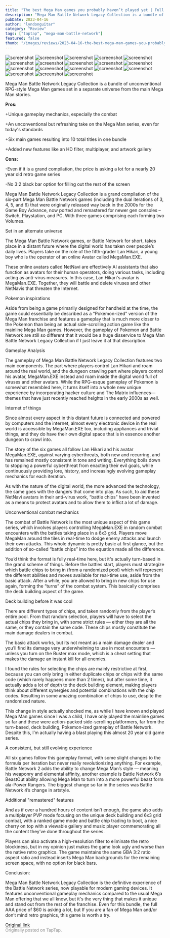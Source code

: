 ```yaml
---
title: "The best Mega Man games you probably haven’t played yet | Full Review - Mega Man Battle Network"
description: "Mega Man Battle Network Legacy Collection is a bundle of unconventional RPG-style Mega Man games set in a separate universe from the main Mega Man stories."
pubDate: 2023-04-16
author: "lyndonguitar"
category: "Review"
tags: ["taptap", "mega-man-battle-network"]
featured: false
thumb: "/images/reviews/2023-04-16-the-best-mega-man-games-you-probably-havent-played-yet--full-review---mega-man-battle-net-0.avif"
---
```


<div class="gallery">
  <img src="/images/reviews/2023-04-16-the-best-mega-man-games-you-probably-havent-played-yet--full-review---mega-man-battle-net-0.avif" alt="screenshot" />
  <img src="/images/reviews/2023-04-16-the-best-mega-man-games-you-probably-havent-played-yet--full-review---mega-man-battle-net-1.avif" alt="screenshot" />
  <img src="/images/reviews/2023-04-16-the-best-mega-man-games-you-probably-havent-played-yet--full-review---mega-man-battle-net-2.avif" alt="screenshot" />
  <img src="/images/reviews/2023-04-16-the-best-mega-man-games-you-probably-havent-played-yet--full-review---mega-man-battle-net-3.avif" alt="screenshot" />
  <img src="/images/reviews/2023-04-16-the-best-mega-man-games-you-probably-havent-played-yet--full-review---mega-man-battle-net-4.avif" alt="screenshot" />
  <img src="/images/reviews/2023-04-16-the-best-mega-man-games-you-probably-havent-played-yet--full-review---mega-man-battle-net-5.avif" alt="screenshot" />
  <img src="/images/reviews/2023-04-16-the-best-mega-man-games-you-probably-havent-played-yet--full-review---mega-man-battle-net-6.avif" alt="screenshot" />
  <img src="/images/reviews/2023-04-16-the-best-mega-man-games-you-probably-havent-played-yet--full-review---mega-man-battle-net-7.avif" alt="screenshot" />
  <img src="/images/reviews/2023-04-16-the-best-mega-man-games-you-probably-havent-played-yet--full-review---mega-man-battle-net-8.avif" alt="screenshot" />
  <img src="/images/reviews/2023-04-16-the-best-mega-man-games-you-probably-havent-played-yet--full-review---mega-man-battle-net-9.avif" alt="screenshot" />
  <img src="/images/reviews/2023-04-16-the-best-mega-man-games-you-probably-havent-played-yet--full-review---mega-man-battle-net-10.avif" alt="screenshot" />
  <img src="/images/reviews/2023-04-16-the-best-mega-man-games-you-probably-havent-played-yet--full-review---mega-man-battle-net-11.avif" alt="screenshot" />
  <img src="/images/reviews/2023-04-16-the-best-mega-man-games-you-probably-havent-played-yet--full-review---mega-man-battle-net-12.avif" alt="screenshot" />
  <img src="/images/reviews/2023-04-16-the-best-mega-man-games-you-probably-havent-played-yet--full-review---mega-man-battle-net-13.avif" alt="screenshot" />
  <img src="/images/reviews/2023-04-16-the-best-mega-man-games-you-probably-havent-played-yet--full-review---mega-man-battle-net-14.avif" alt="screenshot" />
  <img src="/images/reviews/2023-04-16-the-best-mega-man-games-you-probably-havent-played-yet--full-review---mega-man-battle-net-15.avif" alt="screenshot" />
  <img src="/images/reviews/2023-04-16-the-best-mega-man-games-you-probably-havent-played-yet--full-review---mega-man-battle-net-16.avif" alt="screenshot" />
  <img src="/images/reviews/2023-04-16-the-best-mega-man-games-you-probably-havent-played-yet--full-review---mega-man-battle-net-17.avif" alt="screenshot" />
</div>

Mega Man Battle Network Legacy Collection is a bundle of unconventional RPG-style Mega Man games set in a separate universe from the main Mega Man stories.


**Pros:**


+Unique gameplay mechanics, especially the combat

+An unconventional but refreshing take on the Mega Man series, even for today's standards

+Six main games resulting into 10 total titles in one bundle

+Added new features like an HD filter, multiplayer, and artwork gallery


**Cons:**


-Even if it is a grand compilation, the price is asking a lot for a nearly 20 year old retro game series

-No 3:2 black bar option for filling out the rest of the screen

Mega Man Battle Network Legacy Collection is a grand compilation of the six-part Mega Man Battle Network games (including the dual iterations of 3, 4, 5, and 6) that were originally released way back in the 2000s for the Game Boy Advance, now ported and remastered for newer gen consoles – Switch, Playstation, and PC. With three games comprising each forming two Volumes.

Set in an alternate universe

The Mega Man Battle Network games, or Battle Network for short, takes place in a distant future where the digital world has taken over people’s daily lives. Players take on the role of the fifth-grader Lan Hikari, a young boy who is the operator of an online Avatar called MegaMan.EXE.

These online avatars called NetNavi are effectively AI assistants that also function as avatars for their human operators, doing various tasks, including acting as anti-virus measures. In this case, Lan Hikari's avatar is MegaMan.EXE. Together, they will battle and delete viruses and other NetNavis that threaten the Internet.

Pokemon inspirations

Aside from being a game primarily designed for handheld at the time, the game could essentially be described as a “Pokemon-ized” version of the Mega Man franchise and features a gameplay that is much more closer to the Pokemon than being an actual side-scrolling action game like the mainline Mega Man games. However, the gameplay of Pokemon and Battle Network are still so different that it would be a huge disservice to Mega Man Battle Network Legacy Collection if I just leave it at that description.

Gameplay Analysis

The gameplay of Mega Man Battle Network Legacy Collection features two main components. The part where players control Lan Hikari and roam around the real world, and the dungeon crawling part where players control his avatar, MegaMan.EXE instead and roam inside the digital world full of viruses and other avatars. While the RPG-esque gameplay of Pokemon is somewhat resembled here, it turns itself into a whole new unique experience by incorporating hacker culture and The Matrix influences— themes that have just recently reached heights in the early 2000s as well.

Internet of things

Since almost every aspect in this distant future is connected and powered by computers and the internet, almost every electronic device in the real world is accessible by MegaMan.EXE too, including appliances and trivial things, and they do have their own digital space that is in essence another dungeon to crawl into.

The story of the six games all follow Lan Hikari and his avatar MegaMan.EXE, against varying cyberthreats, both new and recurring, and has remained mostly consistent in tone and writing. Everything boils down to stopping a powerful cyberthreat from enacting their evil goals, while continuously providing lore, history, and increasingly evolving gameplay mechanics for each iteration.

As with the nature of the digital world, the more advanced the technology, the same goes with the dangers that come into play. As such, to aid these NetNavi avatars in their anti-virus work, “battle chips” have been invented as a means to protect avatars and to allow them to inflict a lot of damage.

Unconventional combat mechanics

The combat of Battle Network is the most unique aspect of this game series, which involves players controlling MegaMan.EXE in random combat encounters with the battles taking place in a 6x3 grid. Players move MegaMan around the tiles in real-time to dodge enemy attacks and launch their own attacks. This whole dynamic is pretty basic at first glance, but the addition of so-called “battle chips” into the equation made all the difference.

You’d think the format is fully real-time here, but it's actually turn-based in the grand scheme of things. Before the battles start, players must strategize which battle chips to bring in (from a randomized pool) which will represent the different abilities and moves available for real-time use, aside from the basic attack. After a while, you are allowed to bring in new chips for use again, forming the “turns” of the combat system. This basically comprises the deck building aspect of the game.

Deck building before it was cool

There are different types of chips, and taken randomly from the player’s entire pool. From that random selection, players will have to select the actual chips they bring in, with some strict rules — either they are all the same, or they contain the same code. These chips mostly constitute the main damage dealers in combat.

The basic attack works, but its not meant as a main damage dealer and you’ll find its damage very underwhelming to use in most encounters — unless you turn on the Buster max mode, which is a cheat setting that makes the damage an instant kill for all enemies.

I found the rules for selecting the chips are mainly restrictive at first, because you can only bring in either duplicate chips or chips with the same code (which rarely happens more than 2 times), but after some time, it actually adds a lot of depth to the deck building element, making players think about different synergies and potential combinations with the chip codes. Resulting in some amazing combination of chips to use, despite the randomized nature.

This change in style actually shocked me, as while I have known and played Mega Man games since I was a child, I have only played the mainline games so far and these were action-packed side-scrolling platformers, far from the turn-based, deck building, Pokemon-ized gameplay of Battle Network. Despite this, I’m actually having a blast playing this almost 20 year old game series.

A consistent, but still evolving experience

All six games follow this gameplay format, with some slight changes to the formula per iteration but never really revolutionizing anything. For example, Battle Network 2 adds the ability to change Mega Man’s style — meaning his weaponry and elemental affinity, another example is Battle Network 6’s BeastOut ability allowing Mega Man to turn into a more powerful beast form ala-Power Rangers. The biggest change so far in the series was Battle Network 4’s  change in artstyle.

Additional "remastered" features

And as if over a hundred hours of content isn’t enough, the game also adds a multiplayer PVP mode focusing on the unique deck building and 6x3 grid combat, with a ranked game mode and battle chip trading to boot, a nice cherry on top with a viewable gallery and music player commemorating all the content they’ve done throughout the series.

Players can also activate a high-resolution filter to eliminate the retro blockiness, but in my opinion just makes the game look ugly and worse than the native retro graphics. The game maintains the same GBA 3:2 ratio aspect ratio and instead inserts Mega Man backgrounds for the remaining screen space, with no option for black bars.

Conclusion:

Mega Man Battle Network Legacy Collection is the definitive experience of the Battle Network series, now playable for modern gaming devices. It features unconventional gameplay mechanics compared to the usual Mega Man offering that we all know, but it's the very thing that makes it unique and stand out from the rest of the franchise. Even for this bundle, the full AAA price of $60 is asking a lot, but If you are a fan of Mega Man and/or don’t mind retro graphics, this game is worth a try.

[Original link](https://www.taptap.io/post/5144497)<br><span style="font-size: 0.95em; color: #888;">Originally posted on TapTap.</span>
